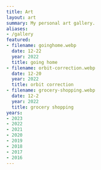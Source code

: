 ```yaml
---
title: Art
layout: art
summary: My personal art gallery.
aliases:
- /gallery
featured:
- filename: goinghome.webp
  date: 12-22
  year: 2022
  title: going home
- filename: orbit-correction.webp
  date: 12-20
  year: 2022
  title: orbit correction
- filename: grocery-shopping.webp
  date: 12-2
  year: 2022
  title: grocery shopping
years:
- 2023
- 2022
- 2021
- 2020
- 2019
- 2018
- 2017
- 2016
---
```

